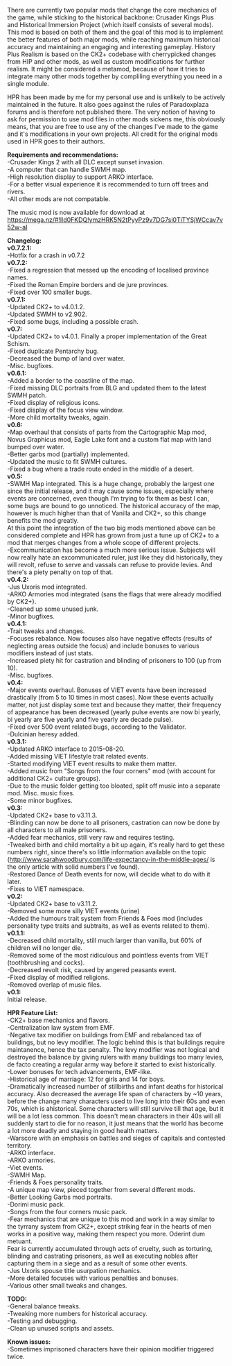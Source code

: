 There are currently two popular mods that change the core mechanics of the game, while sticking to the historical backbone: Crusader Kings Plus and Historical Immersion Project (which itself consists of several mods).
This mod is based on both of them and the goal of this mod is to implement the better features of both major mods, while reaching maximum historical accuracy and maintaining an engaging and interesting gameplay. History Plus Realism is based on the CK2+ codebase with cherrypicked changes from HIP and other mods, as well as custom modifications for further realism. It might be considered a metamod, because of how it tries to integrate many other mods together by compliling everything you need in a single module.

HPR has been made by me for my personal use and is unlikely to be actively maintained in the future. It also goes against the rules of Paradoxplaza forums and is therefore not published there. The very notion of having to ask for permission to use mod files in other mods sickens me, this obviously means, that you are free to use any of the changes I've made to the game and it's modifications in your own projects. All credit for the original mods used in HPR goes to their authors.

<b>Requirements and recommendations:</b><br>
-Crusader Kings 2 with all DLC except sunset invasion.<br>
-A computer that can handle SWMH map.<br>
-High resolution display to support ARKO interface.<br>
-For a better visual experience it is recommended to turn off trees and rivers.<br>
-All other mods are not compatable.<br>

The music mod is now available for download at<br> https://mega.nz/#!lld0FKDQ!ymzHRK5N2tPyyPz9v7DG7si0TiTYSjWCcav7v52w-aI <br>

<b>Changelog:</b><br>
<b>v0.7.2.1:</b><br>
-Hotfix for a crash in v0.7.2<br>
<b>v0.7.2:</b><br>
-Fixed a regression that messed up the encoding of localised province names.<br>
-Fixed the Roman Empire borders and de jure provinces.<br>
-Fixed over 100 smaller bugs.<br>
<b>v0.7.1:</b><br>
-Updated CK2+ to v4.0.1.2.<br>
-Updated SWMH to v2.902.<br>
-Fixed some bugs, including a possible crash.<br>
<b>v0.7:</b><br>
-Updated CK2+ to v4.0.1. Finally a proper implementation of the Great Schism.<br>
-Fixed duplicate Pentarchy bug.<br>
-Decreased the bump of land over water.<br>
-Misc. bugfixes.<br>
<b>v0.6.1:</b><br>
-Added a border to the coastline of the map.<br>
-Fixed missing DLC portraits from BLG and updated them to the latest SWMH patch.<br>
-Fixed display of religious icons.<br>
-Fixed display of the focus view window.<br>
-More child mortality tweaks, again.<br>
<b>v0.6:</b><br>
-Map overhaul that consists of parts from the Cartographic Map mod, Novus Graphicus mod, Eagle Lake font and a custom flat map with land bumped over water.<br>
-Better garbs mod (partially) implemented.<br>
-Updated the music to fit SWMH cultures.<br>
-Fixed a bug where a trade route ended in the middle of a desert.<br>
<b>v0.5:</b><br>
-SWMH Map integrated. This is a huge change, probably the largest one since the initial release, and it may cause some issues, especially where events are concerned, even though I'm trying to fix them as best I can, some bugs are bound to go unnoticed. The historical accuracy of the map, however is much higher than that of Vanilla and CK2+, so this change benefits the mod greatly.<br>
At this point the integration of the two big mods mentioned above can be considered complete and HPR has grown from just a tune up of CK2+ to a mod that merges changes from a whole scope of different projects.<br>
-Excommunication has become a much more serious issue. Subjects will now really hate an excommunicated ruler, just like they did historically, they will revolt, refuse to serve and vassals can refuse to provide levies. And there's a piety penalty on top of that.<br>
<b>v0.4.2:</b><br>
-Jus Uxoris mod integrated.<br>
-ARKO Armories mod integrated (sans the flags that were already modified by CK2+).<br>
-Cleaned up some unused junk.<br>
-Minor bugfixes.<br>
<b>v0.4.1:</b><br>
-Trait tweaks and changes.<br>
-Focuses rebalance. Now focuses also have negative effects (results of neglecting areas outside the focus) and include bonuses to various modifiers instead of just stats.<br>
-Increased piety hit for castration and blinding of prisoners to 100 (up from 10).<br>
-Misc. bugfixes.<br>
<b>v0.4:</b><br>
-Major events overhaul. Bonuses of VIET events have been increased drastically (from 5 to 10 times in most cases). Now these events actually matter, not just display some text and because they matter, their frequency of appearance has been decreased (yearly pulse events are now bi yearly, bi yearly are five yearly and five yearly are decade pulse).<br>
-Fixed over 500 event related bugs, according to the Validator.<br>
-Dulcinian heresy added.<br>
<b>v0.3.1:</b><br>
-Updated ARKO interface to 2015-08-20.<br>
-Added missing VIET lifestyle trait related events.<br>
-Started modifying VIET event results to make them matter.<br>
-Added music from "Songs from the four corners" mod (with account for additional CK2+ culture groups).<br>
-Due to the music folder getting too bloated, split off music into a separate mod. Misc. music fixes.<br>
-Some minor bugfixes.<br>
<b>v0.3:</b><br>
-Updated CK2+ base to v3.11.3.<br>
-Blinding can now be done to all prisoners, castration can now be done by all characters to all male prisoners.<br>
-Added fear mechanics, still very raw and requires testing.<br>
-Tweaked birth and child mortality a bit up again, it's really hard to get these numbers right, since there's so little information available on the topic
(http://www.sarahwoodbury.com/life-expectancy-in-the-middle-ages/ is the only article with solid numbers I've found).<br>
-Restored Dance of Death events for now, will decide what to do with it later.<br>
-Fixes to VIET namespace.<br>
<b>v0.2:</b><br>
-Updated CK2+ base to v3.11.2.<br>
-Removed some more silly VIET events (urine)<br>
-Added the humours trait system from Friends & Foes mod (includes personality type traits and subtraits, as well as events related to them).<br>
<b>v0.1.1:</b><br>
-Decreased child mortality, still much larger than vanilla, but 60% of children will no longer die.<br>
-Removed some of the most ridiculous and pointless events from VIET (toothbrushing and cocks).<br>
-Decreased revolt risk, caused by angered peasants event.<br>
-Fixed display of modified religions.<br>
-Removed overlap of music files.<br>
<b>v0.1:</b><br>
Initial release.<br>

<b>HPR Feature List:</b><br>
-CK2+ base mechanics and flavors.<br>
-Centralization law system from EMF.<br>
-Negative tax modifier on buildings from EMF and rebalanced tax of buildings, but no levy modifier. The logic behind this is that buildings require maintanence, hence the tax penalty. The levy modifier was not logical and destroyed the balance by giving rulers with many buildings too many levies, de facto creating a regular army way before it started to exist historically.<br>
-Lower bonuses for tech advancements, EMF-like.<br>
-Historical age of marriage: 12 for girls and 14 for boys.<br>
-Dramatically increased number of stillbirths and infant deaths for historical accuracy. Also decreased the average life span of characters by ~10 years, before the change many characters used to live long into their 60s and even 70s, which is ahistorical. Some characters will still survive till that age, but it will be a lot less common. This doesn't mean characters in their 40s will all suddenly start to die for no reason, it just means that the world has become a lot more deadly and staying in good health matters.<br>
-Warscore with an emphasis on battles and sieges of capitals and contested territory.<br>
-ARKO interface.<br>
-ARKO armories.<br>
-Viet events.<br>
-SWMH Map.<br>
-Friends & Foes personality traits.<br>
-A unique map view, pieced together from several different mods.<br>
-Better Looking Garbs mod portraits.<br>
-Dorimi music pack.<br>
-Songs from the four corners music pack.<br>
-Fear mechanics that are unique to this mod and work in a way similar to the tyrrany system from CK2+, except striking fear in the hearts of men works in a positive way, making them respect you more. Oderint dum metuant.<br>
Fear is currently accumulated through acts of cruelty, such as torturing, blinding and castrating prisoners, as well as executing nobles after capturing them in a siege and as a result of some other events.<br>
-Jus Uxoris spouse title usurpation mechanics.<br>
-More detailed focuses with various penalties and bonuses.<br>
-Various other small tweaks and changes.<br>

<b>TODO:</b><br>
-General balance tweaks.<br>
-Tweaking more numbers for historical accuracy.<br>
-Testing and debugging.<br>
-Clean up unused scripts and assets.<br>

<b>Known issues:</b><br>
-Sometimes imprisoned characters have their opinion modifier triggered twice.<br>